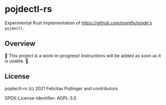 # pojdectl-rs

Experimental Rust implementation of https://github.com/pojntfx/pojde's `pojdectl`.

## Overview

🚧 This project is a work-in-progress! Instructions will be added as soon as it is usable. 🚧

## License

pojdectl-rs (c) 2021 Felicitas Pojtinger and contributors

SPDX-License-Identifier: AGPL-3.0
